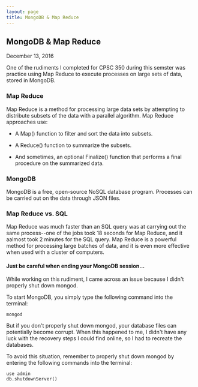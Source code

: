 ```yaml
---
layout: page
title: MongoDB & Map Reduce
---
```


## MongoDB & Map Reduce
December 13, 2016

One of the rudiments I completed for CPSC 350 during this semster was practice using Map Reduce to execute processes on large sets of data, stored in MongoDB.

### Map Reduce

Map Reduce is a method for processing large data sets by attempting to distribute subsets of the data with a parallel algorithm. Map Reduce approaches use:

*   A Map() function to filter and sort the data into subsets.

*   A Reduce() function to summarize the subsets.

*   And sometimes, an optional Finalize() function that performs a final procedure on the summarized data.

### MongoDB

MongoDB is a free, open-source NoSQL database program. Processes can be carried out on the data through JSON files.

### Map Reduce vs. SQL

Map Reduce was much faster than an SQL query was at carrying out the same process--one of the jobs took 18 seconds for Map Reduce, and it aalmost took 2 minutes for the SQL query. Map Reduce is a powerful method for processing large batches of data, and it is even more effective when used with a cluster of computers.

#### Just be careful when ending your MongoDB session...

While working on this rudiment, I came across an issue because I didn't properly shut down mongod.

To start MongoDB, you simply type the following command into the terminal:

```
mongod
```

But if you don't properly shut down mongod, your database files can potentially become corrupt. When this happened to me, I didn't have any luck with the recovery steps I could find online, so I had to recreate the databases.

To avoid this situation, remember to properly shut down mongod by entering the following commands into the terminal:

```
use admin
db.shutdownServer()
```
